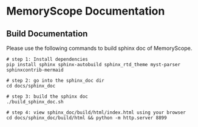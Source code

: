 # MemoryScope Documentation

## Build Documentation

Please use the following commands to build sphinx doc of MemoryScope.

```shell
# step 1: Install dependencies
pip install sphinx sphinx-autobuild sphinx_rtd_theme myst-parser sphinxcontrib-mermaid

# step 2: go into the sphinx_doc dir
cd docs/sphinx_doc

# step 3: build the sphinx doc
./build_sphinx_doc.sh

# step 4: view sphinx_doc/build/html/index.html using your browser
cd docs/sphinx_doc/build/html && python -m http.server 8899
```
